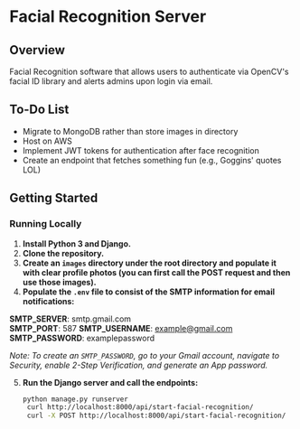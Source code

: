 
# Facial Recognition Server

## Overview
 Facial Recognition software that allows users to authenticate via OpenCV's facial ID library and alerts admins upon login via email.

## To-Do List
- Migrate to MongoDB rather than store images in directory
- Host on AWS
- Implement JWT tokens for authentication after face recognition
- Create an endpoint that fetches something fun (e.g., Goggins' quotes LOL)

## Getting Started
### Running Locally
1. **Install Python 3 and Django.**
2. **Clone the repository.**
3. **Create an `images` directory under the root directory and populate it with clear profile photos (you can first call the POST request and then use those images).**
4. **Populate the `.env` file to consist of the SMTP information for email notifications:**

**SMTP_SERVER**: smtp.gmail.com  
**SMTP_PORT**: 587 
**SMTP_USERNAME**: example@gmail.com  
**SMTP_PASSWORD**: examplepassword

*Note: To create an `SMTP_PASSWORD`, go to your Gmail account, navigate to Security, enable 2-Step Verification, and generate an App password.*

5. **Run the Django server and call the endpoints:**
   ```bash
   python manage.py runserver
    curl http://localhost:8000/api/start-facial-recognition/
    curl -X POST http://localhost:8000/api/start-facial-recognition/
